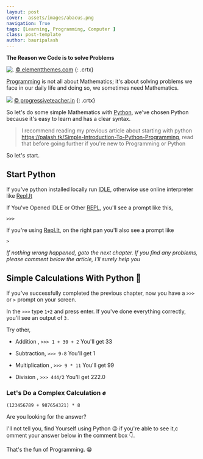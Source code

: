 ```yaml
---
layout: post
cover:  assets/images/abacus.png
navigation: True
tags: [Learning, Programming, Computer ]
class: post-template
author: bauripalash
---
```



**The Reason we Code is to solve Problems**

![.](https://www.elegantthemes.com/blog/wp-content/uploads/2017/07/programming-languages-to-learn-for-wordpress-featured-image.png)
[© elementthemes.com](https://www.elegantthemes.com/blog/resources/best-programming-language-to-learn-for-wordpress-users)
{: .crtx}


[Programming](https://en.m.wikipedia.org/wiki/Computer_programming) is not all about Mathematics; it's about solving problems we face in our daily life and doing so, we sometimes need Mathematics.

![](http://www.progressiveteacher.in/wp-content/uploads/2016/07/002-581x252.jpg)
[© progressiveteacher.in](http://www.progressiveteacher.in/mathematics-is-fun/)
{: .crtx}

So let's do some simple Mathematics with [Python](https://python.org), we've chosen Python because it's easy to learn and has a clear syntax.

> I recommend reading my previous article about starting with python <https://palash.tk/Simple-Introduction-To-Python-Programming>, read that before going further if you're new to Programming or Python

So let's start.

## Start Python

If you've python installed locally run [IDLE](https://en.m.wikipedia.org/wiki/IDLE), otherwise use online interpreter like [Repl.It](https://repl.it/languages/python3)

If You've Opened IDLE or Other [REPL](https://en.m.wikipedia.org/wiki/Read–eval–print_loop), you'll see a prompt like this,

`>>>`

If you're using  [Repl.It](https://repl.it/languages/python3), on the right pan you'll also see a prompt like 

`>`

_If nothing wrong happened, goto the next chapter.
If you find any problems, please comment below the article, I'll surely help you_

## Simple Calculations With Python 👀

If you've successfully completed the previous chapter, now you have a `>>>`  or `>` prompt on your screen.

In the `>>>` type `1+2` and press enter. If you've done everything correctly, you'll see an output of `3.`

Try other,

- Addition ,
    `>>> 1 + 30 + 2`
    You'll get 33 


- Subtraction,
    `>>> 9-8`
    You'll get 1


- Multiplication ,
    `>>> 9 * 11`
    You'll get 99


- Division ,
    `>>> 444/2`
    You'll get 222.0

### Let's Do a Complex Calculation ✊

`(123456789 + 987654321) * 8`

Are you looking for the answer?

I'll not tell you, find Yourself using Python 😉 if you're able to see it,c omment your answer below in the comment box 👇. 

That's the fun of Programming. 😁
